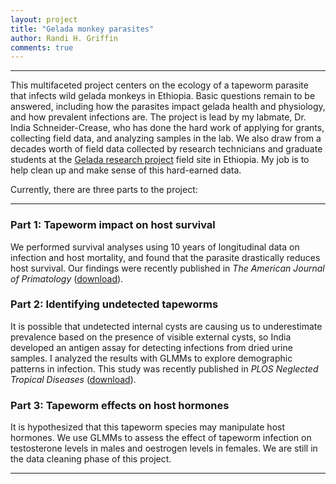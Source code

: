 ```yaml
---
layout: project
title: "Gelada monkey parasites"
author: Randi H. Griffin
comments: true
---
```

___

This multifaceted project centers on the ecology of a tapeworm parasite that infects wild gelada monkeys in Ethiopia. Basic questions remain to be answered, including how the parasites impact gelada health and physiology, and how prevalent infections are. The project is lead by my labmate, Dr. India Schneider-Crease, who has done the hard work of applying for grants, collecting field data, and analyzing samples in the lab. We also draw from a decades worth of field data collected by research technicians and graduate students at the <a target="_blank" href="https://sites.lsa.umich.edu/gelada/">Gelada research project</a> field site in Ethiopia. My job is to help clean up and make sense of this hard-earned data. 

Currently, there are three parts to the project:

___

### Part 1: Tapeworm impact on host survival

We performed survival analyses using 10 years of longitudinal data on infection and host mortality, and found that the parasite drastically reduces host survival. Our findings were recently published in *The American Journal of Primatology* ([download](https://rgriff23.github.io/assets/pdfs/Schneider-Crease_etal_2017b.pdf)). 

### Part 2: Identifying undetected tapeworms

It is possible that undetected internal cysts are causing us to underestimate prevalence based on the presence of visible external cysts, so India developed an antigen assay for detecting infections from dried urine samples. I analyzed the results with GLMMs to explore demographic patterns in infection. This study was recently published in *PLOS Neglected Tropical Diseases* ([download](https://rgriff23.github.io/assets/pdfs/Schneider-Crease_etal_2017a.pdf)). 

### Part 3: Tapeworm effects on host hormones

It is hypothesized that this tapeworm species may manipulate host hormones. We use GLMMs to assess the effect of tapeworm infection on testosterone levels in males and oestrogen levels in females. We are still in the data cleaning phase of this project.

___

